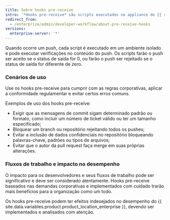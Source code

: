 ```yaml
---
title: Sobre hooks pre-receive
intro: '*Hooks pre-receive* são scripts executados no appliance do {{ site.data.variables.product.prodname_ghe_server }} que você pode usar para implementar verificações de qualidade.'
redirect_from:
  - /enterprise/admin/developer-workflow/about-pre-receive-hooks
versions:
  enterprise-server: '*'
---
```


Quando ocorre um push, cada script é executado em um ambiente isolado e pode executar verificações no conteúdo do push. Os scripts farão o push ser aceito se o status de saída for 0, ou farão o push ser rejeitado se o status de saída for diferente de zero.

### Cenários de uso
Use os hooks pre-receive para cumprir com as regras corporativas, aplicar a conformidade regulamentar e evitar certos erros comuns.

Exemplos de uso dos hooks pre-receive:

- Exigir que as mensagens de commit sigam determinado padrão ou formato, como incluir um número de ticket válido ou ter um tamanho especificado;
- Bloquear um branch ou repositório rejeitando todos os pushes;
- Evitar a inclusão de dados confidenciais no repositório bloqueando palavras-chave, padrões ou tipos de arquivos;
- Evitar que o autor da pull request faça merge em suas próprias alterações.

### Fluxos de trabalho e impacto no desempenho
O impacto para os desenvolvedores e seus fluxos de trabalho pode ser significativo e deve ser considerado atentamente. Hooks pre-receive baseados nas demandas corporativas e implementados com cuidado trarão mais benefícios para a organização como um todo.

Os hooks pre-receive podem ter efeitos indesejados no desempenho do {{ site.data.variables.product.product_location_enterprise }}, devendo ser implementados e analisados com atenção.
